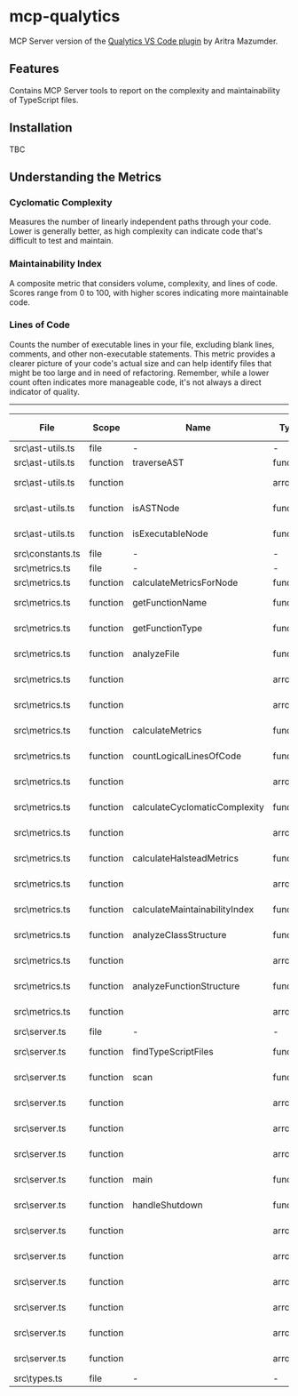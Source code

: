 # mcp-qualytics

MCP Server version of the [Qualytics VS Code plugin](https://www.aritra.site/blog/qualytics) by Aritra Mazumder.

## Features

Contains MCP Server tools to report on the complexity and maintainability of TypeScript files.

## Installation

TBC

## Understanding the Metrics

### Cyclomatic Complexity

Measures the number of linearly independent paths through your code. Lower is generally better, as high complexity can indicate code that's difficult to test and maintain.

### Maintainability Index

A composite metric that considers volume, complexity, and lines of code. Scores range from 0 to 100, with higher scores indicating more maintainable code.

### Lines of Code

Counts the number of executable lines in your file, excluding blank lines, comments, and other non-executable statements. This metric provides a clearer picture of your code's actual size and can help identify files that might be too large and in need of refactoring. Remember, while a lower count often indicates more manageable code, it's not always a direct indicator of quality.

---

| File | Scope | Name | Type | Lines | LOC | Complexity | Maintainability | Methods | Avg Complexity |
|------|--------|------|------|-------|-----|------------|----------------|----------|----------------|
| src\ast-utils.ts | file | - | - | - | 18 | 9 | 49.37 | 4 | 2.25 |
| src\ast-utils.ts | function | traverseAST | function | 3-28 | 14 | 7 | 57.21 | 2 | 3.50 |
| src\ast-utils.ts | function | <arrow> | arrow | 14-18 | 2 | 2 | 83.34 | 1 | 2.00 |
| src\ast-utils.ts | function | isASTNode | function | 30-32 | 2 | 3 | 81.14 | 1 | 3.00 |
| src\ast-utils.ts | function | isExecutableNode | function | 34-55 | 2 | 1 | 75.98 | 1 | 1.00 |
| src\constants.ts | file | - | - | - | 3 | 1 | 79.64 | 0 | 0.00 |
| src\metrics.ts | file | - | - | - | 131 | 70 | 16.12 | 18 | 3.89 |
| src\metrics.ts | function | calculateMetricsForNode | function | 9-46 | 9 | 9 | 58.77 | 1 | 9.00 |
| src\metrics.ts | function | getFunctionName | function | 48-69 | 11 | 11 | 57.14 | 1 | 11.00 |
| src\metrics.ts | function | getFunctionType | function | 71-83 | 6 | 5 | 68.47 | 1 | 5.00 |
| src\metrics.ts | function | analyzeFile | function | 85-142 | 14 | 8 | 53.25 | 3 | 2.67 |
| src\metrics.ts | function | <arrow> | arrow | 117-136 | 5 | 6 | 65.92 | 1 | 6.00 |
| src\metrics.ts | function | <arrow> | arrow | 140-140 | 0 | 1 | 91.08 | 1 | 1.00 |
| src\metrics.ts | function | calculateMetrics | function | 144-147 | 3 | 1 | 78.56 | 1 | 1.00 |
| src\metrics.ts | function | countLogicalLinesOfCode | function | 149-157 | 6 | 2 | 70.44 | 2 | 1.00 |
| src\metrics.ts | function | <arrow> | arrow | 151-155 | 2 | 2 | 85.15 | 1 | 2.00 |
| src\metrics.ts | function | calculateCyclomaticComplexity | function | 159-194 | 15 | 15 | 54.17 | 2 | 7.50 |
| src\metrics.ts | function | <arrow> | arrow | 161-192 | 11 | 15 | 57.87 | 1 | 15.00 |
| src\metrics.ts | function | calculateHalsteadMetrics | function | 196-264 | 43 | 15 | 40.96 | 2 | 7.50 |
| src\metrics.ts | function | <arrow> | arrow | 204-253 | 29 | 14 | 46.17 | 1 | 14.00 |
| src\metrics.ts | function | calculateMaintainabilityIndex | function | 266-276 | 5 | 3 | 68.14 | 1 | 3.00 |
| src\metrics.ts | function | analyzeClassStructure | function | 278-304 | 13 | 6 | 56.62 | 2 | 3.00 |
| src\metrics.ts | function | <arrow> | arrow | 285-300 | 7 | 6 | 64.13 | 1 | 6.00 |
| src\metrics.ts | function | analyzeFunctionStructure | function | 306-323 | 6 | 5 | 66.37 | 2 | 2.50 |
| src\metrics.ts | function | <arrow> | arrow | 311-320 | 2 | 5 | 78.26 | 1 | 5.00 |
| src\server.ts | file | - | - | - | 113 | 34 | 22.67 | 13 | 2.62 |
| src\server.ts | function | findTypeScriptFiles | function | 26-45 | 16 | 8 | 54.99 | 2 | 4.00 |
| src\server.ts | function | scan | function | 29-41 | 11 | 8 | 59.02 | 1 | 8.00 |
| src\server.ts | function | <arrow> | arrow | 47-136 | 1 | 1 | 81.48 | 1 | 1.00 |
| src\server.ts | function | <arrow> | arrow | 138-368 | 68 | 23 | 32.47 | 2 | 11.50 |
| src\server.ts | function | <arrow> | arrow | 205-214 | 0 | 1 | 83.59 | 1 | 1.00 |
| src\server.ts | function | main | function | 370-401 | 22 | 5 | 51.53 | 7 | 0.71 |
| src\server.ts | function | handleShutdown | function | 373-383 | 8 | 3 | 66.35 | 1 | 3.00 |
| src\server.ts | function | <arrow> | arrow | 385-387 | 1 | 1 | 95.12 | 1 | 1.00 |
| src\server.ts | function | <arrow> | arrow | 389-389 | 0 | 1 | 95.12 | 1 | 1.00 |
| src\server.ts | function | <arrow> | arrow | 390-390 | 0 | 1 | 95.12 | 1 | 1.00 |
| src\server.ts | function | <arrow> | arrow | 391-391 | 0 | 1 | 95.12 | 1 | 1.00 |
| src\server.ts | function | <arrow> | arrow | 392-392 | 0 | 1 | 95.12 | 1 | 1.00 |
| src\server.ts | function | <arrow> | arrow | 403-406 | 2 | 1 | 83.41 | 1 | 1.00 |
| src\types.ts | file | - | - | - | 0 | 1 | 82.93 | 0 | 0.00 |
